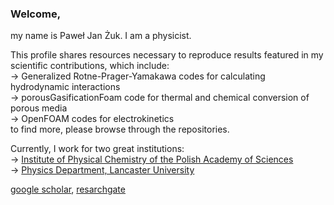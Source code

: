 ### Welcome,

my name is Paweł Jan Żuk. I am a physicist. 

This profile shares resources necessary to reproduce results featured in my scientific contributions, which include: \
-> Generalized Rotne-Prager-Yamakawa codes for calculating hydrodynamic interactions \
-> porousGasificationFoam code for thermal and chemical conversion of porous media \
-> OpenFOAM codes for electrokinetics \
to find more, please browse through the repositories.


Currently, I work for two great institutions: \
-> [Institute of Physical Chemistry of the Polish Academy of Sciences](https://softmatter.ichf.edu.pl/team/pawel-zuk/) \
-> [Physics Department, Lancaster University](https://www.lancaster.ac.uk/physics/about-us/people/zuk-pawel)

[google scholar](https://scholar.google.com/citations?user=FhUzOYgAAAAJ&hl=en&oi=ao), [resarchgate](https://www.researchgate.net/profile/Pawel-Zuk-4) 

<!--
<img align="center" src="https://github-readme-stats.vercel.app/api/pin/?username=pjzuk&repo=GRPYlinked&theme=dark&show_owner=true" />
-->
